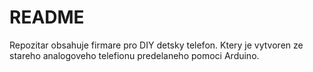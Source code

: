 # README #

Repozitar obsahuje firmare pro DIY detsky telefon. Ktery je vytvoren ze stareho analogoveho telefionu predelaneho pomoci Arduino.
